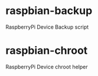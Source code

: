 raspbian-backup
===============

RaspberryPi Device Backup script


raspbian-chroot
===============

RaspberryPi Device chroot helper
